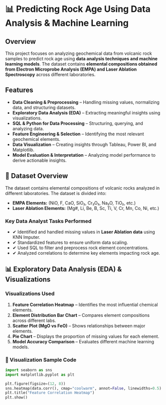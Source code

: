 # 📊 Predicting Rock Age Using Data Analysis & Machine Learning

## Overview
This project focuses on analyzing geochemical data from volcanic rock samples to predict rock age using **data analysis techniques and machine learning models**. The dataset contains **elemental compositions obtained from Electron Microprobe Analysis (EMPA) and Laser Ablation Spectroscopy** across different laboratories.

## Features
- **Data Cleaning & Preprocessing** – Handling missing values, normalizing data, and structuring datasets.
- **Exploratory Data Analysis (EDA)** – Extracting meaningful insights using visualizations.
- **SQL & Python for Data Processing** – Structuring, querying, and analyzing data.
- **Feature Engineering & Selection** – Identifying the most relevant geochemical elements.
- **Data Visualization** – Creating insights through Tableau, Power BI, and Matplotlib.
- **Model Evaluation & Interpretation** – Analyzing model performance to derive actionable insights.

## 📂 Dataset Overview
The dataset contains elemental compositions of volcanic rocks analyzed in different laboratories. The dataset is divided into:

- **EMPA Elements:** (NiO, F, CaO, SiO₂, Cr₂O₃, Na₂O, TiO₂, etc.)
- **Laser Ablation Elements:** (Mg#, Li, Be, B, Sc, Ti, V, Cr, Mn, Co, Ni, etc.)

### Key Data Analyst Tasks Performed
- ✔ Identified and handled missing values in **Laser Ablation data** using KNN Imputer.
- ✔ Standardized features to ensure uniform data scaling.
- ✔ Used SQL to filter and preprocess rock element concentrations.
- ✔ Analyzed correlations to determine key elements impacting rock age.

## 📊 Exploratory Data Analysis (EDA) & Visualizations
### Visualizations Used
1. **Feature Correlation Heatmap** – Identifies the most influential chemical elements.
2. **Element Distribution Bar Chart** – Compares element compositions across different labs.
3. **Scatter Plot (MgO vs FeO)** – Shows relationships between major elements.
4. **Pie Chart** – Displays the proportion of missing values for each element.
5. **Model Accuracy Comparison** – Evaluates different machine learning models.

### 📌 Visualization Sample Code
```python
import seaborn as sns
import matplotlib.pyplot as plt

plt.figure(figsize=(12, 8))
sns.heatmap(data.corr(), cmap="coolwarm", annot=False, linewidths=0.5)
plt.title("Feature Correlation Heatmap")
plt.show()
